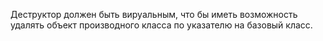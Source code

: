 Деструктор должен быть вируальным, что бы иметь возможность удалять объект производного класса по указателю на базовый класс. 